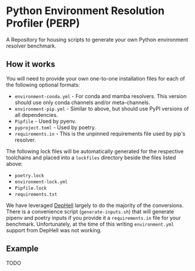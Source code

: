 # Python Environment Resolution Profiler (PERP)

A Repository for housing scripts to generate your own Python environment
resolver benchmark.

## How it works

You will need to provide your own one-to-one installation files for each of the
following optional formats:

- `environment-conda.yml` - For conda and mamba resolvers. This version should
  use only conda channels and/or meta-channels.
- `environment-pip.yml` - Similar to above, but should use PyPI versions of all
  dependencies.  
- `Pipfile` - Used by pyenv.
- `pyproject.toml` - Used by poetry.
- `requirements.in` - This is the unpinned requirements file used by pip's
  resolver.
 
The following lock files will be automatically generated for the respective toolchains and placed into a `lockfiles` directory beside the files listed above:
 
- `poetry.lock`
- `environment-lock.yml`
- `Pipfile.lock`
- `requirements.txt`

We have leveraged [DepHell](https://github.com/dephell/dephell) largely to
do the majority of the conversions. There is a convenience script
(`generate-inputs.sh`) that will generate pipenv and poetry inputs if you
provide it a `requirements.in` file for your benchmark. Unfortunately, at the
time of this writing `environment.yml` support from DepHell was not working.

## Example

TODO
